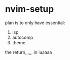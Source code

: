 # nvim-setup

plan is to only have essential:
1. lsp
2. autocomp
2. theme

the return,,,,,, in luaaaa
